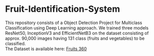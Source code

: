 # Fruit-Identification-System
This repository consists of a Object Detection Project for Multiclass Classification using Deep Learning approach. We trained three models ResNet50, InceptionV3 and EfficientNetB3 on the dataset consisting of approx. 90,000 images having 131 class (fruits and vegetables) to be classified.  
The Dataset is available here: [Fruits 360](https://www.kaggle.com/moltean/fruits)
